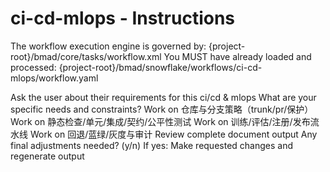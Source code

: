 # ci-cd-mlops - Instructions

<critical>The workflow execution engine is governed by: {project-root}/bmad/core/tasks/workflow.xml</critical>
<critical>You MUST have already loaded and processed: {project-root}/bmad/snowflake/workflows/ci-cd-mlops/workflow.yaml</critical>

<workflow>

<step n="1" goal="Understand Requirements">
<action>Ask the user about their requirements for this ci/cd & mlops</action>
<ask>What are your specific needs and constraints?</ask>
</step>

<step n="2" goal="仓库与分支策略（Trunk/PR/保护）">
<action>Work on 仓库与分支策略（trunk/pr/保护）</action>
<template-output section="repo"/>
</step>

<step n="3" goal="静态检查/单元/集成/契约/公平性测试">
<action>Work on 静态检查/单元/集成/契约/公平性测试</action>
<template-output section="checks"/>
</step>

<step n="4" goal="训练/评估/注册/发布流水线">
<action>Work on 训练/评估/注册/发布流水线</action>
<template-output section="pipelines"/>
</step>

<step n="5" goal="回退/蓝绿/灰度与审计">
<action>Work on 回退/蓝绿/灰度与审计</action>
<template-output section="rollbacks"/>
</step>

<step n="6" goal="Review and Finalize">
<action>Review complete document output</action>
<ask>Any final adjustments needed? (y/n)</ask>
<check>If yes:</check>
  <action>Make requested changes and regenerate output</action>
</step>

</workflow>
